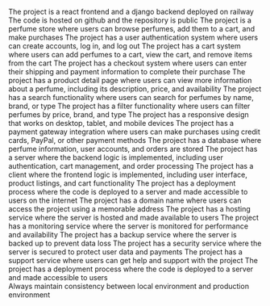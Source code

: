  The project is a react frontend and a django backend deployed on railway
The code is hosted on github and the repository is public
The project is a perfume store where users can browse perfumes, add them to a cart, and make purchases
The project has a user authentication system where users can create accounts, log in, and log out
The project has a cart system where users can add perfumes to a cart, view the cart, and remove items from the cart
The project has a checkout system where users can enter their shipping and payment information to complete their purchase
The project has a product detail page where users can view more information about a perfume, including its description, price, and availability
The project has a search functionality where users can search for perfumes by name, brand, or type
The project has a filter functionality where users can filter perfumes by price, brand, and type
The project has a responsive design that works on desktop, tablet, and mobile devices
The project has a payment gateway integration where users can make purchases using credit cards, PayPal, or other payment methods
The project has a database where perfume information, user accounts, and orders are stored
The project has a server where the backend logic is implemented, including user authentication, cart management, and order processing
The project has a client where the frontend logic is implemented, including user interface, product listings, and cart functionality
The project has a deployment process where the code is deployed to a server and made accessible to users on the internet
The project has a domain name where users can access the project using a memorable address
The project has a hosting service where the server is hosted and made available to users
The project has a monitoring service where the server is monitored for performance and availability
The project has a backup service where the server is backed up to prevent data loss
The project has a security service where the server is secured to protect user data and payments
The project has a support service where users can get help and support with the project
The project has a deployment process where the code is deployed to a server and made accessible to users    
Always maintain consistency between local environment and production environment 



